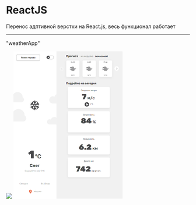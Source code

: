 # ReactJS

Перенос адптивной верстки на React.js, весь функционал работает
_____

"weatherApp"

<img style="width:300px;" src="https://github.com/ZhadanovRoman/ReactJS/blob/masterReact/react-img/1.bmp"> <img style="width:300px;" src="https://github.com/ZhadanovRoman/ReactJS/blob/masterReact/react-img/2.bmp">

